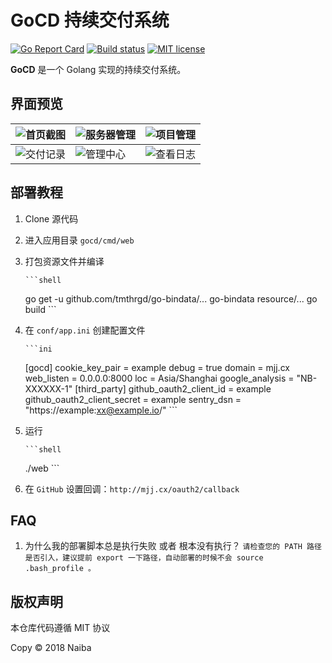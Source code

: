 # GoCD 持续交付系统

[![Go Report Card](https://goreportcard.com/badge/git.cm/naiba/gocd)](https://goreportcard.com/report/git.cm/naiba/gocd)  [![Build status](https://ci.appveyor.com/api/projects/status/d7bo0ng4n0bm8l11?svg=true)](https://ci.appveyor.com/project/naiba/gocd)  [![MIT license](http://img.shields.io/badge/license-MIT-brightgreen.svg)](http://opensource.org/licenses/MIT)


**GoCD** 是一个 Golang 实现的持续交付系统。

## 界面预览

| ![首页截图](https://git.cm/naiba/gocd/raw/master/README/首页截图.png) | ![服务器管理](https://git.cm/naiba/gocd/raw/master/README/服务器管理.png) | ![项目管理](https://git.cm/naiba/gocd/raw/master/README/项目管理.png) |
| ------------------------------------------------------------ | ------------------------------------------------------------ | ------------------------------------------------------------ |
| ![交付记录](https://git.cm/naiba/gocd/raw/master/README/交付记录.png) | ![管理中心](https://git.cm/naiba/gocd/raw/master/README/查看日志.png) | ![查看日志](https://git.cm/naiba/gocd/raw/master/README/管理中心.png)  |

## 部署教程

1. Clone 源代码

2. 进入应用目录 `gocd/cmd/web`

3. 打包资源文件并编译

       ```shell
   go get -u github.com/tmthrgd/go-bindata/...
   go-bindata resource/...
   go build
       ```

4. 在 `conf/app.ini` 创建配置文件

       ```ini
   [gocd]
   cookie_key_pair = example
   debug = true
   domain = mjj.cx
   web_listen = 0.0.0.0:8000
   loc = Asia/Shanghai
   google_analysis = "NB-XXXXXX-1"
   [third_party]
   github_oauth2_client_id = example
   github_oauth2_client_secret = example
   sentry_dsn = "https://example:xx@example.io/"
       ```

5. 运行

       ```shell
   ./web
       ```

6. 在 `GitHub` 设置回调：`http://mjj.cx/oauth2/callback`

## FAQ

1. 为什么我的部署脚本总是执行失败 或者 根本没有执行？
`请检查您的 PATH 路径是否引入，建议提前 export 一下路径，自动部署的时候不会 source .bash_profile 。`


## 版权声明

本仓库代码遵循 MIT 协议

Copy &copy; 2018 Naiba